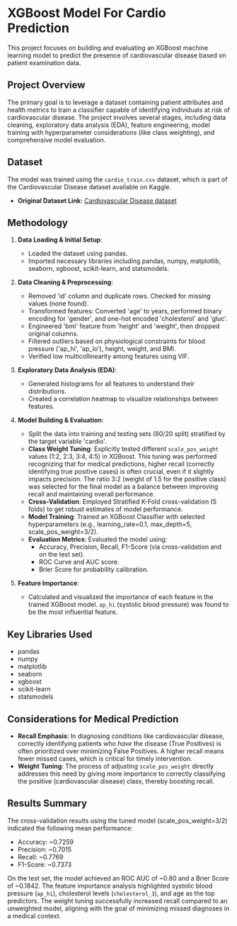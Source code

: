 # XGBoost Model For Cardio Prediction

This project focuses on building and evaluating an XGBoost machine learning model to predict the presence of cardiovascular disease based on patient examination data.

## Project Overview

The primary goal is to leverage a dataset containing patient attributes and health metrics to train a classifier capable of identifying individuals at risk of cardiovascular disease. The project involves several stages, including data cleaning, exploratory data analysis (EDA), feature engineering, model training with hyperparameter considerations (like class weighting), and comprehensive model evaluation.

## Dataset

The model was trained using the `cardio_train.csv` dataset, which is part of the Cardiovascular Disease dataset available on Kaggle.

* **Original Dataset Link:** [Cardiovascular Disease dataset](https://www.kaggle.com/datasets/sulianova/cardiovascular-disease-dataset)

## Methodology

1.  **Data Loading & Initial Setup**:
    * Loaded the dataset using pandas.
    * Imported necessary libraries including pandas, numpy, matplotlib, seaborn, xgboost, scikit-learn, and statsmodels.

2.  **Data Cleaning & Preprocessing**:
    * Removed 'id' column and duplicate rows. Checked for missing values (none found).
    * Transformed features: Converted 'age' to years, performed binary encoding for 'gender', and one-hot encoded 'cholesterol' and 'gluc'.
    * Engineered 'bmi' feature from 'height' and 'weight', then dropped original columns.
    * Filtered outliers based on physiological constraints for blood pressure ('ap_hi', 'ap_lo'), height, weight, and BMI.
    * Verified low multicollinearity among features using VIF.

3.  **Exploratory Data Analysis (EDA)**:
    * Generated histograms for all features to understand their distributions.
    * Created a correlation heatmap to visualize relationships between features.

4.  **Model Building & Evaluation**:
    * Split the data into training and testing sets (80/20 split) stratified by the target variable 'cardio'.
    * **Class Weight Tuning**: Explicitly tested different `scale_pos_weight` values (1:2, 2:3, 3:4, 4:5) in XGBoost. This tuning was performed recognizing that for medical predictions, higher recall (correctly identifying true positive cases) is often crucial, even if it slightly impacts precision. The ratio 3:2 (weight of 1.5 for the positive class) was selected for the final model as a balance between improving recall and maintaining overall performance.
    * **Cross-Validation**: Employed Stratified K-Fold cross-validation (5 folds) to get robust estimates of model performance.
    * **Model Training**: Trained an XGBoost Classifier with selected hyperparameters (e.g., learning_rate=0.1, max_depth=5, scale_pos_weight=3/2).
    * **Evaluation Metrics**: Evaluated the model using:
        * Accuracy, Precision, Recall, F1-Score (via cross-validation and on the test set).
        * ROC Curve and AUC score.
        * Brier Score for probability calibration.

5.  **Feature Importance**:
    * Calculated and visualized the importance of each feature in the trained XGBoost model. `ap_hi` (systolic blood pressure) was found to be the most influential feature.

## Key Libraries Used

* pandas
* numpy
* matplotlib
* seaborn
* xgboost
* scikit-learn
* statsmodels

## Considerations for Medical Prediction

* **Recall Emphasis**: In diagnosing conditions like cardiovascular disease, correctly identifying patients who *have* the disease (True Positives) is often prioritized over minimizing False Positives. A higher recall means fewer missed cases, which is critical for timely intervention.
* **Weight Tuning**: The process of adjusting `scale_pos_weight` directly addresses this need by giving more importance to correctly classifying the positive (cardiovascular disease) class, thereby boosting recall.

## Results Summary

The cross-validation results using the tuned model (scale_pos_weight=3/2) indicated the following mean performance:
* Accuracy: ~0.7259
* Precision: ~0.7015
* Recall: ~0.7769
* F1-Score: ~0.7373

On the test set, the model achieved an ROC AUC of ~0.80 and a Brier Score of ~0.1842. The feature importance analysis highlighted systolic blood pressure (`ap_hi`), cholesterol levels (`cholesterol_3`), and age as the top predictors. The weight tuning successfully increased recall compared to an unweighted model, aligning with the goal of minimizing missed diagnoses in a medical context.

